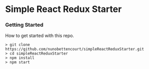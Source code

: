 # Simple React Redux Starter

### Getting Started

How to get started with this repo.

```
> git clone https://github.com/nunobettencourt/simpleReactReduxStarter.git
> cd simpleReactReduxStarter
> npm install
> npm start
```
